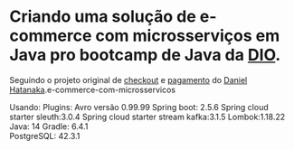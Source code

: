 # Criando uma solução de e-commerce com microsserviços em Java pro bootcamp de Java da [DIO](https://web.digitalinnovation.one/home).

Seguindo o projeto original de [checkout](https://github.com/hatanakadaniel/ecommerce-checkout-api) e [pagamento](https://github.com/hatanakadaniel/ecommerce-payment-api) do [Daniel Hatanaka](https://github.com/hatanakadaniel).e-commerce-com-microsservicos

Usando:
    Plugins: 
        Avro versão 0.99.99
        Spring boot: 2.5.6
        Spring cloud starter sleuth:3.0.4
        Spring cloud starter stream kafka:3.1.5
        Lombok:1.18.22
    Java: 14
    Gradle: 6.4.1  
    PostgreSQL: 42.3.1